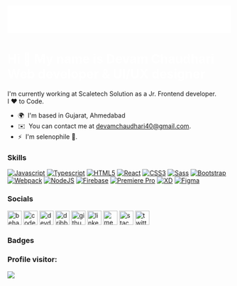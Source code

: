 <picture> 
 <source media="(prefers-color-scheme: light)" srcset="https://github.com/Devamchaudhari/Devamchaudhari/blob/main/light_img.png" width="900px">
  <img src="https://github.com/Devamchaudhari/Devamchaudhari/blob/main/GITHUB%20README.png" width="900px">
</picture>
<br>
<h1 style="color:white;">Hi 👋 My name is Devam Chaudhari
<br>
Web developer & UI/UX designer
  </h1>


I'm currently working at Scaletech Solution as a Jr. Frontend developer. <br>
I ❤️ to Code.

* 🌍  I'm based in Gujarat, Ahmedabad
* ✉️  You can contact me at [devamchaudhari40@gmail.com](mailto:devamchaudhari40@gmail.com).
* ⚡  I'm selenophile 🌙.

### Skills

<p align="left">
<a href="https://developer.mozilla.org/en-US/docs/Web/JavaScript" target="_blank" rel="noreferrer"><img src="https://raw.githubusercontent.com/danielcranney/readme-generator/main/public/icons/skills/javascript-colored.svg" width="36" height="36" alt="Javascript" /></a>
<a href="https://www.typescriptlang.org/" target="_blank" rel="noreferrer"><img src="https://raw.githubusercontent.com/danielcranney/readme-generator/main/public/icons/skills/typescript-colored.svg" width="36" height="36" alt="Typescript" /></a>
<a href="https://developer.mozilla.org/en-US/docs/Glossary/HTML5" target="_blank" rel="noreferrer"><img src="https://raw.githubusercontent.com/danielcranney/readme-generator/main/public/icons/skills/html5-colored.svg" width="36" height="36" alt="HTML5" /></a>
<a href="https://reactjs.org/" target="_blank" rel="noreferrer"><img src="https://raw.githubusercontent.com/danielcranney/readme-generator/main/public/icons/skills/react-colored.svg" width="36" height="36" alt="React" /></a>
<a href="https://www.w3.org/TR/CSS/#css" target="_blank" rel="noreferrer"><img src="https://raw.githubusercontent.com/danielcranney/readme-generator/main/public/icons/skills/css3-colored.svg" width="36" height="36" alt="CSS3" /></a>
<a href="https://sass-lang.com/" target="_blank" rel="noreferrer"><img src="https://raw.githubusercontent.com/danielcranney/readme-generator/main/public/icons/skills/sass-colored.svg" width="36" height="36" alt="Sass" /></a>
<a href="https://getbootstrap.com/" target="_blank" rel="noreferrer"><img src="https://raw.githubusercontent.com/danielcranney/readme-generator/main/public/icons/skills/bootstrap-colored.svg" width="36" height="36" alt="Bootstrap" /></a>
<a href="https://webpack.js.org/" target="_blank" rel="noreferrer"><img src="https://raw.githubusercontent.com/danielcranney/readme-generator/main/public/icons/skills/webpack-colored.svg" width="36" height="36" alt="Webpack" /></a>
<a href="https://nodejs.org/en/" target="_blank" rel="noreferrer"><img src="https://raw.githubusercontent.com/danielcranney/readme-generator/main/public/icons/skills/nodejs-colored.svg" width="36" height="36" alt="NodeJS" /></a>
<a href="https://firebase.google.com/" target="_blank" rel="noreferrer"><img src="https://raw.githubusercontent.com/danielcranney/readme-generator/main/public/icons/skills/firebase-colored.svg" width="36" height="36" alt="Firebase" /></a>
<a href="https://www.adobe.com/uk/products/premiere.html" target="_blank" rel="noreferrer"><img src="https://raw.githubusercontent.com/danielcranney/readme-generator/main/public/icons/skills/premierepro-colored.svg" width="36" height="36" alt="Premiere Pro" /></a>
<a href="https://www.adobe.com/uk/products/xd.html" target="_blank" rel="noreferrer"><img src="https://raw.githubusercontent.com/danielcranney/readme-generator/main/public/icons/skills/xd-colored.svg" width="36" height="36" alt="XD" /></a>
<a href="https://www.figma.com/" target="_blank" rel="noreferrer"><img src="https://raw.githubusercontent.com/danielcranney/readme-generator/main/public/icons/skills/figma-colored.svg" width="36" height="36" alt="Figma" /></a>
</p>


### Socials

<p align="left"> <a href="https://www.behance.com/devamchaud7cf7" target="_blank" rel="noreferrer"><img src="https://raw.githubusercontent.com/danielcranney/readme-generator/main/public/icons/socials/behance.svg" width="32" height="32" title="behance"/></a> <a href="https://www.codepen.io/devam-chaudhari" target="_blank" rel="noreferrer"><img src="https://cdn.iconscout.com/icon/free/png-256/free-codepen-8-461781.png" width="32" height="32" title="codepen" /></a> <a href="https://www.dev.to/chaudharidevam" target="_blank" rel="noreferrer"><img src="https://d2fltix0v2e0sb.cloudfront.net/dev-black.png" width="32" height="32" title="devdotto"/></a> <a href="https://www.dribbble.com/ChaudhariDevam" target="_blank" rel="noreferrer"><img src="https://raw.githubusercontent.com/danielcranney/readme-generator/main/public/icons/socials/dribbble.svg" width="32" height="32" title="dribbble"/></a> <a href="https://www.github.com/Devamchaudhari" target="_blank" rel="noreferrer"><img src="https://e7.pngegg.com/pngimages/551/770/png-clipart-github-pages-logo-repository-fork-github-mammal-cat-like-mammal.png" width="32" height="32" title="github"/></a> <a href="https://www.linkedin.com/in/devam-chaudhari-537ba7134/" target="_blank" rel="noreferrer"><img src="https://raw.githubusercontent.com/danielcranney/readme-generator/main/public/icons/socials/linkedin.svg" width="32" height="32" title="linkedin" /></a> <a href="http://www.medium.com/@devamchaudhari40" target="_blank" rel="noreferrer"><img src="https://raw.githubusercontent.com/danielcranney/readme-generator/main/public/icons/socials/medium.svg" width="32" height="32" title="medium"/></a> <a href="https://stackoverflow.com/users/17909143/chaudhari-devam" target="_blank" rel="noreferrer"><img src="https://raw.githubusercontent.com/danielcranney/readme-generator/main/public/icons/socials/stackoverflow.svg" width="32" height="32" title="stackoverflow"/></a> <a href="https://www.twitter.com/ChaudhariDevam" target="_blank" rel="noreferrer"><img src="https://raw.githubusercontent.com/danielcranney/readme-generator/main/public/icons/socials/twitter.svg" width="32" height="32" title="twitter"/></a></p>

### Badges


### Profile visitor:
![](https://komarev.com/ghpvc/?username=Devamchaudhari&color=orange&style=flat-square)

<!---
Devamchaudhari/Devamchaudhari is a ✨ special ✨ repository because its `README.md` (this file) appears on your GitHub profile.
You can click the Preview link to take a look at your changes.
--->

